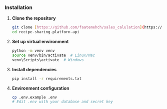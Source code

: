 ### Installation

1. **Clone the repository**
   ```bash
   git clone [https://github.com/faatemehch/sales_calulation](https://github.com/faatemehch/sales_calulation)
   cd recipe-sharing-platforn-api

2. **Set up virtual environment**
   ```bash
   python -m venv venv
   source venv/bin/activate  # Linux/Mac
   venv\Scripts\activate  # Windows

3. **Install dependencies**
   ```bash
   pip install -r requirements.txt
   
4. **Environment configuration**
   ```bash
   cp .env.example .env
   # Edit .env with your database and secret key
